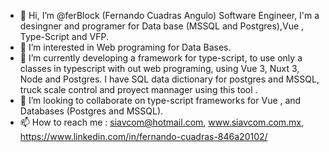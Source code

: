 - 👋 Hi, I’m @ferBlock (Fernando Cuadras Angulo) Software Engineer, I'm a desingner and programer for Data base (MSSQL and Postgres),Vue , Type-Script and VFP.
- 👀 I’m interested in Web programing for Data Bases.  
- 🌱 I’m currently developing a framework for type-script, to use only a classes in typescript with out web programing, using Vue 3, Nuxt 3, Node and Postgres. I have SQL data dictionary for postgres and MSSQL, truck scale control and proyect mannager using this tool .
- 💞️ I’m looking to collaborate on type-script frameworks for Vue , and Databases (Postgres and MSSQL).
- 📫 How to reach me : siavcom@hotmail.com, www.siavcom.com.mx, https://www.linkedin.com/in/fernando-cuadras-846a20102/

<!---
siavcom/siavcom is a ✨ special ✨ repository because its `README.md` (this file) appears on your GitHub profile.
You can click the Preview link to take a look at your changes.
--->
